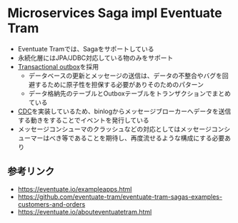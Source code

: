 # Microservices Saga impl Eventuate Tram
- Eventuate Tramでは、Sagaをサポートしている
- 永続化層にはJPA/JDBC対応している物のみをサポート
- [Transactional outbox](https://microservices.io/patterns/data/transactional-outbox.html)を採用
  - データベースの更新とメッセージの送信は、データの不整合やバグを回避するために原子性を担保する必要がありそのためのパターン
  - データ格納先のテーブルとOutboxテーブルをトランザクションでまとめている
- [CDC](https://eventuate.io/abouteventuatetram.html)を実装しているため、binlogからメッセージブローカーへデータを送信する動きをすることでイベントを発行している
- メッセージコンシューマのクラッシュなどの対応としてはメッセージコンシューマーはべき等であることを期待し、再度流せるような構成にする必要あり

## 参考リンク
- https://eventuate.io/exampleapps.html
- https://github.com/eventuate-tram/eventuate-tram-sagas-examples-customers-and-orders
- https://eventuate.io/abouteventuatetram.html